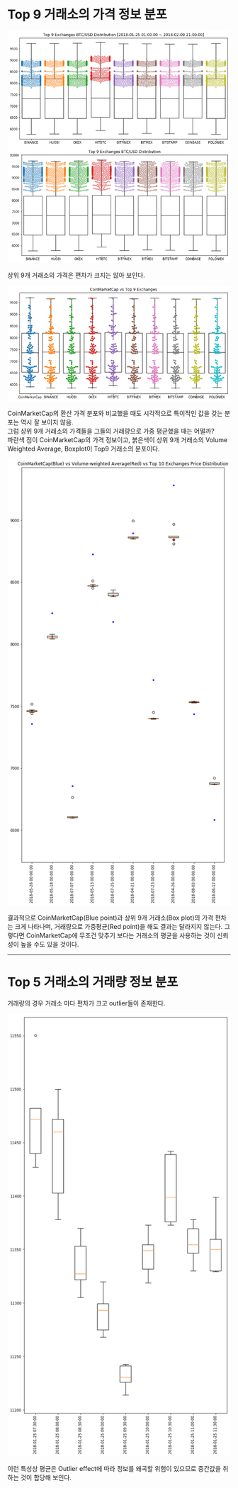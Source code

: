 # Top 9 거래소의 가격 정보 분포  
![alt_text](./Images/Top9_01.png) 
![alt_text](./Images/Top9_02.png)  

상위 9개 거래소의 가격은 편차가 크지는 않아 보인다.  

![alt_text](./Images/CMCvsTop9.png)  

CoinMarketCap의 환산 가격 분포와 비교했을 때도 시각적으로 특이적인 값을 갖는 분포는 역시 잘 보이지 않음.  
그럼 상위 9개 거래소의 가격들을 그들의 거래량으로 가중 평균했을 때는 어떨까?  
파란색 점이 CoinMarketCap의 가격 정보이고, 붉은색이 상위 9개 거래소의 Volume Weighted Average, Boxplot이 Top9 거래소의 분포이다.  

![alt_text](./Images/CMCvsmean_10.png)  

결과적으로 CoinMarketCap(Blue point)과 상위 9개 거래소(Box plot)의 가격 편차는 크게 나타나며, 거래량으로 가중평균(Red point)을 해도 결과는 달라지지 않는다. 그렇다면 CoinMarketCap에 무조건 맞추기 보다는 거래소의 평균을 사용하는 것이 신뢰성이 높을 수도 있을 것이다.  

------------------------------------------

# Top 5 거래소의 거래량 정보 분포  

거래량의 경우 거래소 마다 편차가 크고 outlier들이 존재한다.  

![alt_text](./Images/Volume_dist.png)  

이런 특성상 평균은 Outlier effect에 따라 정보를 왜곡할 위험이 있으므로 중간값을 취하는 것이 합당해 보인다.  
